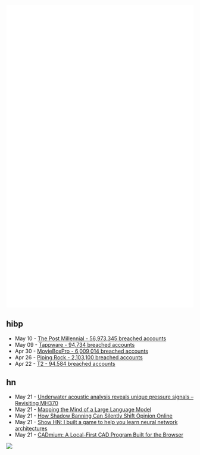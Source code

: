 ![Metrics](https://raw.githubusercontent.com/phixion/phixion/master/metrics.svg)

## hibp

<!--
for https://github.com/phixion/phixion/blob/main/.github/workflows/feeds.yml
-->
<!--START_SECTION:haveibeenpwnd-->
- May 10 - [The Post Millennial - 56,973,345 breached accounts](https://haveibeenpwned.com/PwnedWebsites#ThePostMillennial)
- May 09 - [Tappware - 94,734 breached accounts](https://haveibeenpwned.com/PwnedWebsites#Tappware)
- Apr 30 - [MovieBoxPro - 6,009,014 breached accounts](https://haveibeenpwned.com/PwnedWebsites#MovieBoxPro)
- Apr 26 - [Piping Rock - 2,103,100 breached accounts](https://haveibeenpwned.com/PwnedWebsites#PipingRock)
- Apr 22 - [T2 - 94,584 breached accounts](https://haveibeenpwned.com/PwnedWebsites#T2)
<!--END_SECTION:haveibeenpwnd-->

## hn

<!--
for https://github.com/phixion/phixion/blob/main/.github/workflows/feeds.yml
-->
<!--START_SECTION:hn-->
- May 21 - [Underwater acoustic analysis reveals unique pressure signals – Revisiting MH370](https://www.nature.com/articles/s41598-024-60529-1)
- May 21 - [Mapping the Mind of a Large Language Model](https://www.anthropic.com/research/mapping-mind-language-model)
- May 21 - [How Shadow Banning Can Silently Shift Opinion Online](https://insights.som.yale.edu/insights/how-shadow-banning-can-silently-shift-opinion-online)
- May 21 - [Show HN: I built a game to help you learn neural network architectures](https://graphgame.sabrina.dev/)
- May 21 - [CADmium: A Local-First CAD Program Built for the Browser](https://mattferraro.dev/posts/cadmium)
<!--END_SECTION:hn-->

<!--
for https://yhype.me
-->
![](https://hit.yhype.me/github/profile?user_id=13013670)
